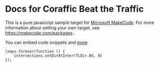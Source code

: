 # Docs for Coraffic Beat the Traffic

This is a pure javascript sample target for [Microsoft MakeCode](https://makecode.com). 
For more information about setting your own target, 
see https://makecode.com/packages .

You can embed code snippets and [more](https://makecode.com/markdown)

```blocks
loops.forever(function () {
    intersections.setDirAtInter(TLDir.NS, 0)
});
```
